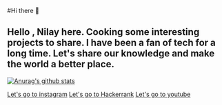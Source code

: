 #Hi there 👋
##  Hello , Nilay here. Cooking some interesting projects to share. I have been a fan of tech for a long time. Let's share our knowledge and make the world a better place.

[![Anurag's github stats](https://github-readme-stats.vercel.app/api?username=49paulnilay)](https://github.com/anuraghazra/github-readme-stats)

[Let's go to instagram](https://www.instagram.com/__nilay_paul__/)
[Let's go to Hackerrank](https://www.hackerrank.com/49paulnilay)
[Let's go to youtube](https://www.youtube.com/channel/UC1PTCNFmfOWVLMXyG--kc4Q)


